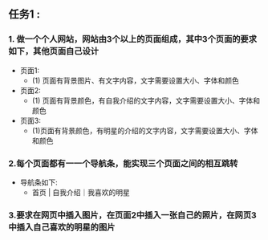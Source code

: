 ## 任务1 :
### 1. 做一个个人网站，网站由3个以上的页面组成，其中3个页面的要求如下，其他页面自己设计
* 页面1:
  *  (1) 页面有背景图片、有文字内容，文字需要设置大小、字体和颜色
* 页面2: 
  * (1) 页面有背景颜色，有自我介绍的文字内容，文字需要设置大小、字体和颜色
* 页面3: 
  * (1)页面有背景颜色，有明星的介绍的文字内容，文字需要设置大小、字体和颜色
### 2.每个页面都有一一个导航条，能实现三个页面之间的相互跳转
* 导航条如下:
  * 首页  |  自我介绍｜我喜欢的明星
### 3.要求在网页中插入图片，在页面2中插入一张自己的照片，在网页3中插入自己喜欢的明星的图片
